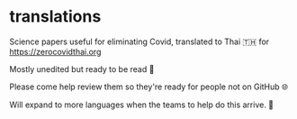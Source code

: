 # translations

Science papers useful for eliminating Covid, translated to Thai 🇹🇭 for https://zerocovidthai.org

Mostly unedited but ready to be read 📖

Please come help review them so they're ready for people not on GitHub 🌐

Will expand to more languages when the teams to help do this arrive. 🌟

